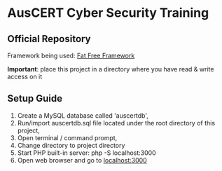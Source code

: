 # AusCERT Cyber Security Training
## Official Repository

Framework being used: [Fat Free Framework](http://fatfreeframework.com/user-guide)

**Important**: place this project in a directory where you have read & write access on it

## Setup Guide
1. Create a MySQL database called 'auscertdb',
2. Run/import auscertdb.sql file located under the root directory of this project,
3. Open terminal / command prompt,
4. Change directory to project directory
5. Start PHP built-in server:
        php -S localhost:3000
6. Open web browser and go to [localhost:3000](http://localhost:3000)